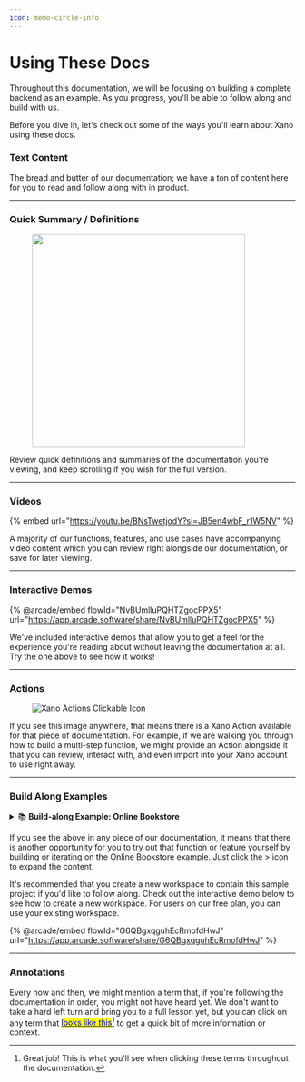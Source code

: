```yaml
---
icon: memo-circle-info
---
```


# Using These Docs

Throughout this documentation, we will be focusing on building a complete backend as an example. As you progress, you'll be able to follow along and build with us.

Before you dive in, let's check out some of the ways you'll learn about Xano using these docs.

### Text Content

The bread and butter of our documentation; we have a ton of content here for you to read and follow along with in product.

***

### Quick Summary / Definitions

<figure><img src="../.gitbook/assets/CleanShot 2025-01-02 at 07.47.51.png" alt="" width="375"><figcaption></figcaption></figure>

Review quick definitions and summaries of the documentation you're viewing, and keep scrolling if you wish for the full version.

***

### Videos

{% embed url="https://youtu.be/BNsTwetjodY?si=JB5en4wbF_r1W5NV" %}

A majority of our functions, features, and use cases have accompanying video content which you can review right alongside our documentation, or save for later viewing.

***

### Interactive Demos

{% @arcade/embed flowId="NvBUmlluPQHTZgocPPX5" url="https://app.arcade.software/share/NvBUmlluPQHTZgocPPX5" %}

We've included interactive demos that allow you to get a feel for the experience you're reading about without leaving the documentation at all. Try the one above to see how it works!

***

### Actions

<div align="left"><figure><img src="../.gitbook/assets/CleanShot 2024-11-14 at 17.02.40.png" alt="Xano Actions Clickable Icon"><figcaption></figcaption></figure></div>

If you see this image anywhere, that means there is a Xano Action available for that piece of documentation. For example, if we are walking you through how to build a multi-step function, we might provide an Action alongside it that you can review, interact with, and even import into your Xano account to use right away.

***

### Build Along Examples

<details>

<summary><span data-gb-custom-inline data-tag="emoji" data-code="1f4da">📚</span> <strong>Build-along Example: Online Bookstore</strong></summary>

Nice job! Look out for these in the documentation so you can build along with us!

</details>

If you see the above in any piece of our documentation, it means that there is another opportunity for you to try out that function or feature yourself by building or iterating on the Online Bookstore example. Just click the > icon to expand the content.

It's recommended that you create a new workspace to contain this sample project if you'd like to follow along. Check out the interactive demo below to see how to create a new workspace. For users on our free plan, you can use your existing workspace.

{% @arcade/embed flowId="G6QBgxqguhEcRmofdHwJ" url="https://app.arcade.software/share/G6QBgxqguhEcRmofdHwJ" %}

***

### Annotations

Every now and then, we might mention a term that, if you're following the documentation in order, you might not have heard yet. We don't want to take a hard left turn and bring you to a full lesson yet, but you can click on any term that [<mark style="color:blue;">looks like this</mark>](#user-content-fn-1)[^1] to get a quick bit of more information or context.



[^1]: Great job! This is what you'll see when clicking these terms throughout the documentation.

